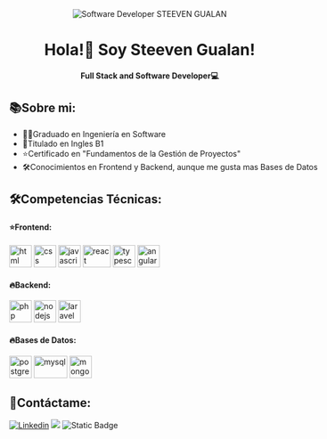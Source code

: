 <div style="text-align: center;">
    <img src="https://media.licdn.com/dms/image/D4E16AQGJiv02e6BowA/profile-displaybackgroundimage-shrink_350_1400/0/1715104516708?e=1720656000&v=beta&t=allnVDfCmgc8XZoC9mcXfN_ecNDVs1w7QPzyjKhHB5I"
        alt="Software Developer STEEVEN GUALAN">
    <h1>Hola!👋 Soy Steeven Gualan!</h1>
    <h4>Full Stack and Software Developer💻</h4>
</div>

## 📚Sobre mi:

<div style="width: 800px;">
    <ul>
        <li>👨‍💻Graduado en Ingeniería en Software</li>
        <li>📙Titulado en Ingles B1</li>
        <li>⭐️Certificado en <span>"Fundamentos de la Gestión de Proyectos"</span></li>
        <li>🛠️Conocimientos en Frontend y Backend, aunque me gusta mas Bases de Datos</li>
    </ul> 
</div>

## 🛠️Competencias Técnicas:

<h4>⭐️Frontend:</h4>
<p>
<img src="https://cdn4.iconfinder.com/data/icons/iconsimple-programming/512/html-512.png" alt="html" width="40" height=40">
<img src="https://cdn1.iconfinder.com/data/icons/logotypes/32/badge-css-3-256.png" alt="css" width="40" height=40">
<img src="https://static-00.iconduck.com/assets.00/javascript-js-icon-2048x2048-nyxvtvk0.png" alt="javascript" width="40" height=40">
<img src="https://upload.wikimedia.org/wikipedia/commons/thumb/a/a7/React-icon.svg/2300px-React-icon.svg.png" alt="react" width="50" height=40">
<img src="https://static-00.iconduck.com/assets.00/typescript-icon-icon-1024x1024-vh3pfez8.png" alt="typescript" width="40" height=40">
<img src="https://cdn3.iconfinder.com/data/icons/logos-3/250/angular-512.png" alt="angular" width="40" height=40">
</p>
<h4>🔥Backend:</h4>
<p>
<img src="https://cdn.iconscout.com/icon/premium/png-256-thumb/php-2752101-2284918.png" alt="php" width="40" height=40">
<img src="https://cdn.iconscout.com/icon/free/png-256/free-node-js-3628954-3030179.png?f=webp" alt="nodejs" width="40" height=40">
<img src="https://static-00.iconduck.com/assets.00/laravel-icon-1990x2048-xawylrh0.png" alt="laravel" width="40" height=40">
</p>
<h4>🔥Bases de Datos:</h4>
<p>
<img src="https://static-00.iconduck.com/assets.00/postgresql-icon-1987x2048-v2fkmdaw.png" alt="postgres" width="40" height=40">
<img src="https://static-00.iconduck.com/assets.00/mysql-original-wordmark-icon-2048x1064-jfbaqrzh.png" alt="mysql" width="60" height=40">
<img src="https://cdn.icon-icons.com/icons2/2415/PNG/512/mongodb_original_logo_icon_146424.png" alt="mongodb" width="40" height=40">
</p>

## 📱Contáctame:

[![Linkedin](https://img.shields.io/badge/-Steeven%20Gualan-blue?style=flat-square&logo=Linkedin&logoColor=white&link=https://www.linkedin.com/in/steevendeveloper/)](https://www.linkedin.com/in/steevendeveloper/) [![](https://img.shields.io/badge/-steevengualan%40gmail.com-DarkOrange%3F?style=flat&logo=Gmail&labelColor=gray&color=DarkOrange)](mailto:steevengualan@gmail.com) ![Static Badge](https://img.shields.io/badge/portfolio-Coming_Soon!-black?labelColor=rebeccapurple&color=darkslategray)

